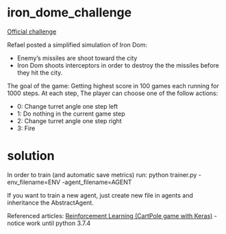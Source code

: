 # iron_dome_challenge
[Official challenge](http://portal.rafael.co.il/mlchallenge2019/Documents/index.html)

Refael posted a simplified simulation of Iron Dom:
- Enemy’s missiles are shoot toward the city
- Iron Dom shoots interceptors in order to destroy the the missiles before they hit
the city.

The goal of the game: Getting highest score in 100 games  each running for
1000 steps. At each step, The player can choose one of the follow actions:
- 0: Change turret angle one step left
- 1: Do nothing in the current game step
- 2: Change turret angle one step right
- 3: Fire


# solution
In order to train (and automatic save metrics) run:
python trainer.py -env_filename=ENV -agent_filename=AGENT
  
If you want to train a new agent, just create new file in agents and inheritance the AbstractAgent.


Referenced articles:
[Reinforcement Learning (CartPole game with Keras)](https://keon.github.io/deep-q-learning) - notice work until python 3.7.4
